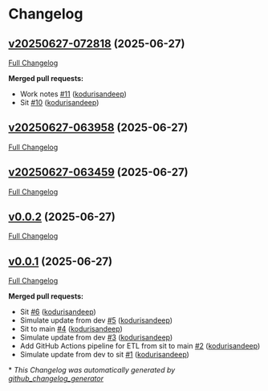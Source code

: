 # Changelog

## [v20250627-072818](https://github.com/kodurisandeep/etl-pipeline-india-nocloud/tree/v20250627-072818) (2025-06-27)

[Full Changelog](https://github.com/kodurisandeep/etl-pipeline-india-nocloud/compare/v20250627-063958...v20250627-072818)

**Merged pull requests:**

- Work notes [\#11](https://github.com/kodurisandeep/etl-pipeline-india-nocloud/pull/11) ([kodurisandeep](https://github.com/kodurisandeep))
- Sit [\#10](https://github.com/kodurisandeep/etl-pipeline-india-nocloud/pull/10) ([kodurisandeep](https://github.com/kodurisandeep))

## [v20250627-063958](https://github.com/kodurisandeep/etl-pipeline-india-nocloud/tree/v20250627-063958) (2025-06-27)

[Full Changelog](https://github.com/kodurisandeep/etl-pipeline-india-nocloud/compare/v20250627-063459...v20250627-063958)

## [v20250627-063459](https://github.com/kodurisandeep/etl-pipeline-india-nocloud/tree/v20250627-063459) (2025-06-27)

[Full Changelog](https://github.com/kodurisandeep/etl-pipeline-india-nocloud/compare/v0.0.2...v20250627-063459)

## [v0.0.2](https://github.com/kodurisandeep/etl-pipeline-india-nocloud/tree/v0.0.2) (2025-06-27)

[Full Changelog](https://github.com/kodurisandeep/etl-pipeline-india-nocloud/compare/v0.0.1...v0.0.2)

## [v0.0.1](https://github.com/kodurisandeep/etl-pipeline-india-nocloud/tree/v0.0.1) (2025-06-27)

[Full Changelog](https://github.com/kodurisandeep/etl-pipeline-india-nocloud/compare/dedc2d21372e36b35927a0f6f1df81a112bdc4a5...v0.0.1)

**Merged pull requests:**

- Sit [\#6](https://github.com/kodurisandeep/etl-pipeline-india-nocloud/pull/6) ([kodurisandeep](https://github.com/kodurisandeep))
- Simulate update from dev [\#5](https://github.com/kodurisandeep/etl-pipeline-india-nocloud/pull/5) ([kodurisandeep](https://github.com/kodurisandeep))
- Sit to main [\#4](https://github.com/kodurisandeep/etl-pipeline-india-nocloud/pull/4) ([kodurisandeep](https://github.com/kodurisandeep))
- Simulate update from dev [\#3](https://github.com/kodurisandeep/etl-pipeline-india-nocloud/pull/3) ([kodurisandeep](https://github.com/kodurisandeep))
- Add GitHub Actions pipeline for ETL from sit to main [\#2](https://github.com/kodurisandeep/etl-pipeline-india-nocloud/pull/2) ([kodurisandeep](https://github.com/kodurisandeep))
- Simulate update from dev to sit [\#1](https://github.com/kodurisandeep/etl-pipeline-india-nocloud/pull/1) ([kodurisandeep](https://github.com/kodurisandeep))



\* *This Changelog was automatically generated by [github_changelog_generator](https://github.com/github-changelog-generator/github-changelog-generator)*
